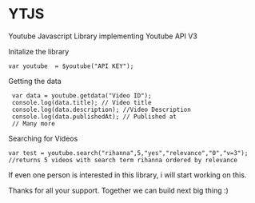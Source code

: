 YTJS
====

Youtube Javascript Library implementing Youtube API V3


Initalize the library

    var youtube  = $youtube("API KEY");

Getting the data

     var data = youtube.getdata("Video ID");
     console.log(data.title); // Video title
     console.log(data.description); //Video Description
     console.log(data.publishedAt); // Published at
     // Many more

Searching for Videos
    
    var test = youtube.search("rihanna",5,"yes","relevance","0","v=3");
    //returns 5 videos with search term rihanna ordered by relevance 


If even one person is interested in this library, i will start working on this.

Thanks for all your support. Together we can build next big thing :)




